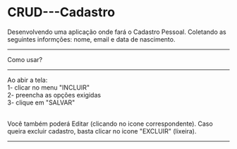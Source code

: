 # CRUD---Cadastro
Desenvolvendo uma aplicação onde fará o Cadastro Pessoal. 
Coletando as seguintes informções: nome, email e data de nascimento.

<hr>
Como usar?
<hr>


Ao abir a tela:<br>
1- clicar no menu "INCLUIR"<br>
2- preencha as opções exigidas<br>
3- clique em "SALVAR"<br><br>

Você também poderá Editar (clicando no icone correspondente).
Caso queira excluir cadastro, basta clicar no icone "EXCLUIR" (lixeira).
<hr>
